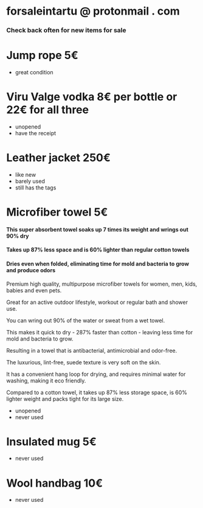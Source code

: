 # forsaleintartu @ protonmail . com

### Check back often for new items for sale

# Jump rope 5€
- great condition

# Viru Valge vodka 8€ per bottle or 22€ for all three
- unopened
- have the receipt

# Leather jacket 250€
- like new
- barely used
- still has the tags

# Microfiber towel 5€
#### This super absorbent towel soaks up 7 times its weight and wrings out 90% dry 

#### Takes up 87% less space and is 60% lighter than regular cotton towels 

#### Dries even when folded, eliminating time for mold and bacteria to grow and produce odors

Premium high quality, multipurpose microfiber towels for women, men, kids, babies and even pets. 

Great for an active outdoor lifestyle, workout or regular bath and shower use.

You can wring out 90% of the water or sweat from a wet towel. 

This makes it quick to dry - 287% faster than cotton - leaving less time for mold and bacteria to grow. 

Resulting in a towel that is antibacterial, antimicrobial and odor-free.

The luxurious, lint-free, suede texture is very soft on the skin. 

It has a convenient hang loop for drying, and requires minimal water for washing, making it eco friendly.

Compared to a cotton towel, it takes up 87% less storage space, is 60% lighter weight and packs tight for its large size.

- unopened
- never used

# Insulated mug 5€
- never used

# Wool handbag 10€
- never used
